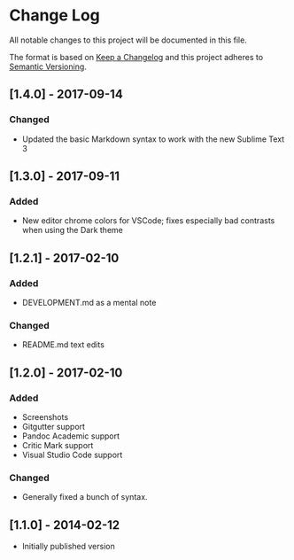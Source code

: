 # Change Log
All notable changes to this project will be documented in this file.

The format is based on [Keep a Changelog](http://keepachangelog.com/)
and this project adheres to [Semantic Versioning](http://semver.org/).

## [1.4.0] - 2017-09-14
### Changed
- Updated the basic Markdown syntax to work with the new Sublime Text 3

## [1.3.0] - 2017-09-11
### Added
- New editor chrome colors for VSCode; fixes especially bad contrasts when using the Dark theme

## [1.2.1] - 2017-02-10
### Added
- DEVELOPMENT.md as a mental note

### Changed
- README.md text edits

## [1.2.0] - 2017-02-10
### Added
- Screenshots
- Gitgutter support
- Pandoc Academic support
- Critic Mark support
- Visual Studio Code support

### Changed
- Generally fixed a bunch of syntax.

## [1.1.0] - 2014-02-12
- Initially published version
